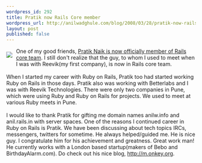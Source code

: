 ```yaml
---
wordpress_id: 292
title: Pratik now Rails Core member
wordpress_url: http://anilwadghule.com/blog/2008/03/28/pratik-now-rails-core-member/
layout: post
published: false
---
```

<img style="max-width: 800px; float: left; margin-top: 10px; margin-bottom: 10px; margin-right: 10px;" src="http://weblog.rubyonrails.org/assets/2008/3/26/pratik.jpg" />One of my good friends, <a href="http://weblog.rubyonrails.org/2008/3/26/pratik-joins-rails-core-retired-members-go-alumni">Pratik Naik is now officially member of Rails</a> <a href="http://rubyonrails.com/core">core team</a>. I still don't realize that the guy, to whom I used to meet when I was with Reevik(my first company), is now in Rails core team. <br /><br />When I started my career with Ruby on Rails, Pratik too had started working Ruby on Rails in those days. Pratik also was working with Betterlabs and I was with Reevik Technologies. There were only two companies in Pune, which were using Ruby and Ruby on Rails for projects. We used to meet at various Ruby meets in Pune. <br /><br />I would like to thank Pratik for gifting me domain names anilw.info and anil.rails.in with server spaces. One of the reasons I continued career in Ruby on Rails is Pratik. We have been discussing about tech topics IRCs, messengers, twitters for sometime. He always helped/guided me. He is nice guy. I congratulate him for his achievement and greatness. Great work man! He currently works with a London based startup(makers of Bebo and BirthdayAlarm.com). Do check out his nice blog, <a href="http://m.onkey.org">http://m.onkey.org</a>.<br />
